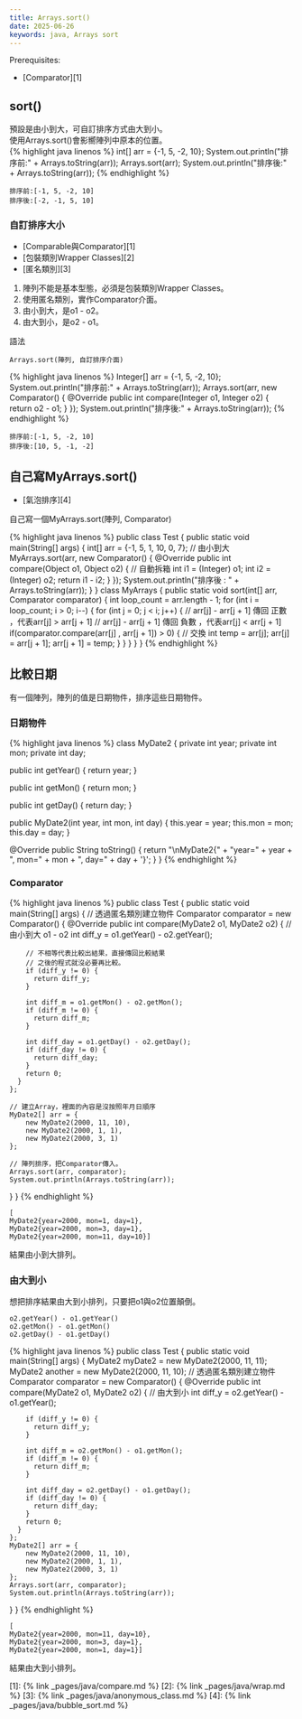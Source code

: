 ```yaml
---
title: Arrays.sort()
date: 2025-06-26
keywords: java, Arrays sort
---
```

Prerequisites:

- [Comparator][1]

## sort()
預設是由小到大，可自訂排序方式由大到小。<br>
使用Arrays.sort()會影嚮陣列中原本的位置。<br>
{% highlight java linenos %}
int[] arr = {-1, 5, -2, 10};
System.out.println("排序前:" + Arrays.toString(arr));
Arrays.sort(arr);
System.out.println("排序後:" + Arrays.toString(arr));
{% endhighlight %}
```
排序前:[-1, 5, -2, 10]
排序後:[-2, -1, 5, 10]
```

### 自訂排序大小
- [Comparable與Comparator][1]
- [包裝類別Wrapper Classes][2]
- [匿名類別][3]

1. 陣列不能是基本型態，必須是包裝類別Wrapper Classes。
2. 使用匿名類別，實作Comparator介面。
3. 由小到大，是o1 - o2。
4. 由大到小，是o2 - o1。

語法
```
Arrays.sort(陣列, 自訂排序介面)
```

{% highlight java linenos %}
Integer[] arr = {-1, 5, -2, 10};
System.out.println("排序前:" + Arrays.toString(arr));
Arrays.sort(arr, new Comparator<Integer>() {
  @Override
  public int compare(Integer o1, Integer o2) {
    return o2 - o1;
  }
});
System.out.println("排序後:" + Arrays.toString(arr));
{% endhighlight %}
```
排序前:[-1, 5, -2, 10]
排序後:[10, 5, -1, -2]
```

## 自己寫MyArrays.sort()
- [氣泡排序][4]

自己寫一個MyArrays.sort(陣列, Comparator)

{% highlight java linenos %}
public class Test {
  public static void main(String[] args) {
    int[] arr = {-1, 5, 1, 10, 0, 7};
    // 由小到大
    MyArrays.sort(arr, new Comparator() {
      @Override
      public int compare(Object o1, Object o2) {
        // 自動拆箱
        int i1 = (Integer) o1;
        int i2 = (Integer) o2;
        return i1 - i2;
      }
    });
    System.out.println("排序後 : " + Arrays.toString(arr));
  }
}
class MyArrays {
  public static void sort(int[] arr, Comparator comparator) {
    int loop_count = arr.length - 1;
    for (int i = loop_count; i > 0; i--) {
      for (int j = 0; j < i; j++) {
        // arr[j] - arr[j + 1] 傳回 正數 ，代表arr[j] > arr[j + 1]
        // arr[j] - arr[j + 1] 傳回 負數 ，代表arr[j] < arr[j + 1]
        if(comparator.compare(arr[j] , arr[j + 1]) > 0) {
          // 交換
          int temp = arr[j];
          arr[j] = arr[j + 1];
          arr[j + 1] = temp;
        }
      }
    }
  }
}
{% endhighlight %}

## 比較日期
有一個陣列，陣列的值是日期物件，排序這些日期物件。

### 日期物件
{% highlight java linenos %}
class MyDate2 {
  private int year;
  private int mon;
  private int day;

  public int getYear() {
    return year;
  }

  public int getMon() {
    return mon;
  }

  public int getDay() {
    return day;
  }

  public MyDate2(int year, int mon, int day) {
    this.year = year;
    this.mon = mon;
    this.day = day;
  }

  @Override
  public String toString() {
    return "\nMyDate2{" +
        "year=" + year +
        ", mon=" + mon +
        ", day=" + day +
        '}';
  }
}
{% endhighlight %}

### Comparator
{% highlight java linenos %}
public class Test {
  public static void main(String[] args) {
    // 透過匿名類別建立物件
    Comparator<MyDate2> comparator = new Comparator<MyDate2>() {
      @Override
      public int compare(MyDate2 o1, MyDate2 o2) {
        // 由小到大 o1 - o2
        int diff_y = o1.getYear() - o2.getYear();

        // 不相等代表比較出結果，直接傳回比較結果
        // 之後的程式就沒必要再比較。
        if (diff_y != 0) {
          return diff_y;
        }

        int diff_m = o1.getMon() - o2.getMon();
        if (diff_m != 0) {
          return diff_m;
        }

        int diff_day = o1.getDay() - o2.getDay();
        if (diff_day != 0) {
          return diff_day;
        }
        return 0;
      }
    };

    // 建立Array，裡面的內容是沒按照年月日順序
    MyDate2[] arr = {
        new MyDate2(2000, 11, 10),
        new MyDate2(2000, 1, 1),
        new MyDate2(2000, 3, 1)
    };

    // 陣列排序，把Comparator傳入。
    Arrays.sort(arr, comparator);
    System.out.println(Arrays.toString(arr));
  }
}
{% endhighlight %}
```
[
MyDate2{year=2000, mon=1, day=1}, 
MyDate2{year=2000, mon=3, day=1}, 
MyDate2{year=2000, mon=11, day=10}]
```
結果由小到大排列。

### 由大到小
想把排序結果由大到小排列，只要把o1與o2位置顛倒。
```
o2.getYear() - o1.getYear()
o2.getMon() - o1.getMon()
o2.getDay() - o1.getDay()
```

{% highlight java linenos %}
public class Test {
  public static void main(String[] args) {
    MyDate2 myDate2 = new MyDate2(2000, 11, 11);
    MyDate2 another = new MyDate2(2000, 11, 10);
    // 透過匿名類別建立物件
    Comparator<MyDate2> comparator = new Comparator<MyDate2>() {
      @Override
      public int compare(MyDate2 o1, MyDate2 o2) {
        // 由大到小
        int diff_y = o2.getYear() - o1.getYear();
        
        if (diff_y != 0) {
          return diff_y;
        }

        int diff_m = o2.getMon() - o1.getMon();
        if (diff_m != 0) {
          return diff_m;
        }

        int diff_day = o2.getDay() - o1.getDay();
        if (diff_day != 0) {
          return diff_day;
        }
        return 0;
      }
    };
    MyDate2[] arr = {
        new MyDate2(2000, 11, 10),
        new MyDate2(2000, 1, 1),
        new MyDate2(2000, 3, 1)
    };
    Arrays.sort(arr, comparator);
    System.out.println(Arrays.toString(arr));
  }
}
{% endhighlight %}
```
[
MyDate2{year=2000, mon=11, day=10}, 
MyDate2{year=2000, mon=3, day=1}, 
MyDate2{year=2000, mon=1, day=1}]
```
結果由大到小排列。

[1]: {% link _pages/java/compare.md %}
[2]: {% link _pages/java/wrap.md %}
[3]: {% link _pages/java/anonymous_class.md %}
[4]: {% link _pages/java/bubble_sort.md %}
